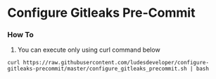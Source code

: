 # Configure Gitleaks Pre-Commit

### **How To**

1. You can execute only using curl command below

```
curl https://raw.githubusercontent.com/ludesdeveloper/configure-gitleaks-precommit/master/configure_gitleaks_precommit.sh | bash
```
